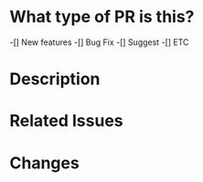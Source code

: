 # What type of PR is this?

-[] New features
-[] Bug Fix
-[] Suggest
-[] ETC

# Description

# Related Issues

# Changes
